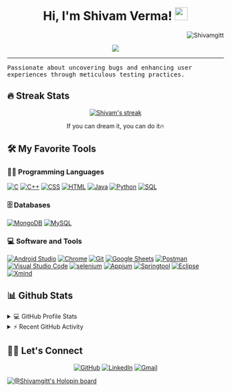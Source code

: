 <h1 align="center">
Hi, I'm Shivam Verma!
  <img src="https://media.giphy.com/media/hvRJCLFzcasrR4ia7z/giphy.gif" width="30"></h1>
 <img src="https://komarev.com/ghpvc/?username=Shivamgitt&label=Profile%20Views&color=0e75b6&style=flat" align='right' alt="Shivamgitt" />
<!--  <img src="https://gpvc.arturio.dev/yashitanamdeo" alt="Profile views" align='right'/> <a href="https://github.com/yashitanamdeo/yashitanamdeo/"> </a> update  -->

<br/>

<!-- Typing SVG by DenverCoder1 - https://github.com/DenverCoder1/readme-typing-svg -->
<p align="center">
  <a href="https://github.com/DenverCoder1/readme-typing-svg"><img src="https://readme-typing-svg.herokuapp.com?lines=Computer+Science+Student;Software+Tester;Database%20|%20Java%20|Enthusiastic;Always%20learning%20new%20things&center=true&width=380&height=45"></a>
</p>
<hr/>
<samp>
Passionate about uncovering bugs and enhancing user experiences through meticulous testing practices.
</samp>

## 🔥 Streak Stats

<!-- GitHub Readme Streak Stats - https://github.com/DenverCoder1/github-readme-streak-stats -->
<p align="center">
  <a href="https://github.com/DenverCoder1/github-readme-streak-stats">
    <img title="🔥 Get streak stats for your profile at git.io/streak-stats" alt="Shivam's streak" src="https://github-readme-streak-stats.herokuapp.com/?user=Shivamgitt&theme=monokai-metallian&hide_border=true"/>
  </a>
  <p align="center"> If you can dream it, you can do it🔥 </p>
</p>

## 🛠️ My Favorite Tools

### 👨‍💻 Programming Languages

<p>
    <a href="https://github.com/search?q=user%3ADenverCoder1+is%3Arepo+language%3Ac"><img alt="C" src="https://img.shields.io/badge/C%20-%232370ED.svg?logo=c&logoColor=white"></a>
    <a href="https://github.com/search?q=user%3ADenverCoder1+is%3Arepo+language%3Acpp"><img alt="C++" src="https://img.shields.io/badge/C++%20-%2300599C.svg?logo=c%2B%2B&logoColor=white"></a>
    <a href="https://github.com/search?q=user%3ADenverCoder1+is%3Arepo+language%3Acss"><img alt="CSS" src="https://img.shields.io/badge/CSS%20-%231572B6.svg?logo=css3&logoColor=white"></a>
    <a href="https://github.com/search?q=user%3ADenverCoder1+is%3Arepo+language%3Ahtml"><img alt="HTML" src="https://img.shields.io/badge/HTML%20-%23E34F26.svg?logo=html5&logoColor=white"></a>
    <a href="https://github.com/search?q=user%3ADenverCoder1+is%3Arepo+language%3Ajava"><img alt="Java" src="https://img.shields.io/badge/Java-%23007396.svg?logo=java&logoColor=white"></a>
    <a href="https://github.com/search?q=user%3ADenverCoder1+is%3Arepo+language%3Apython"><img alt="Python" src="https://img.shields.io/badge/Python%20-%2314354C.svg?logo=python&logoColor=white"></a>
    <a href="https://github.com/search?q=user%3ADenverCoder1+is%3Arepo+language%3Asql"><img alt="SQL" src="https://img.shields.io/badge/SQL%20-%23025E8C.svg?logo=amazon-dynamodb&logoColor=white"></a>

### 🗄️ Databases

<p>
    <a href="#"><img alt="MongoDB" src ="https://img.shields.io/badge/MongoDB-%234ea94b.svg?logo=mongodb&logoColor=white"></a>
    <a href="#"><img alt="MySQL" src="https://img.shields.io/badge/MySQL-%2300f.svg?logo=mysql&logoColor=white"></a>
</p>

### 💻 Software and Tools

<p>
    <a href="#"><img alt="Android Studio" src="https://img.shields.io/badge/Android%20Studio-008678.svg?logo=android-studio&logoColor=white"></a>
    <a href="#"><img alt="Chrome" src="https://img.shields.io/badge/Chrome-3DDC84?logo=google-chrome&logoColor=white"></a>
    <a href="#"><img alt="Git" src="https://img.shields.io/badge/Git%20-%23F05033.svg?logo=git&logoColor=white"></a>
    <a href="#"><img alt="Google Sheets" src="https://img.shields.io/badge/Google%20Sheets%20-%2334A853.svg?logo=google%20sheets&logoColor=white"></a>
    <a href="#"><img alt="Postman" src="https://img.shields.io/badge/Postman-FF6C37?logo=postman&logoColor=white"></a>
    <a href="#"><img alt="Visual Studio Code" src="https://img.shields.io/badge/Visual%20Studio%20Code-0078d7.svg?logo=visual-studio-code&logoColor=white"></a>
    <a href="#"><img alt="selenium" src="https://img.shields.io/badge/Selenium-green?logo=Selenium&logoColor=white"></a>
    <a href="#"><img alt="Appium" src="https://img.shields.io/badge/Appium-purple?logo=Appium&logoColor=white"></a>
    <a href="#"><img alt="Springtool" src="https://img.shields.io/badge/Springtool-Green?logo=Springtool&logoColor=white"></a>
    <a href="#"><img alt="Eclipse" src="https://img.shields.io/badge/Eclipse-blue?logo=Eclipse&logoColor=white"></a>
    <a href="#"><img alt="Xmind" src="https://img.shields.io/badge/Xmind-orange?logo=Xmind&logoColor=white"></a>	
</p>

## 📊 Github Stats

<!-- https://github.com/Shivamgitt/github-readme-stats -->
<details> 
  <summary>💻 GitHub Profile Stats</summary>
  <br/>
    <a href="https://github.com/Shivamgitt/github-readme-stats"><img alt="Shivam's Github Stats" src="https://github-readme-stats.vercel.app/api?username=Shivamgitt&show_icons=true&count_private=true&theme=react&hide_border=true&bg_color=1F222E&title_color=F85D7F&icon_color=F8D866" height="192px"/></a>
  <a href="https://github.com/Shivamgitt/github-readme-stats"><img alt="Shivam's Top Languages" src="https://github-readme-stats.vercel.app/api/top-langs/?username=Shivamgitt&langs_count=8&layout=compact&theme=react&hide_border=true&bg_color=1F222E&title_color=F85D7F&icon_color=F8D866" height="192px"/></a>
  <br/>
  <b>Note:</b> Top languages is only a metric of the languages my public code consists of and doesn't reflect experience or skill level.
</details>

<!-- https://github.com/ashutosh00710/github-readme-activity-graph -->
<details>
  <summary>⚡ Recent GitHub Activity</summary>
  <br/>
<!-- 	[![Yashita's Activity Graph](https://github-readme-activity-graph.vercel.app/graph?username=yashitanamdeo)](https://github.com/ashutosh00710/github-readme-activity-graph) -->
   <a href="https://github.com/Shivamgitt/github-readme-activity-graph"><img alt="Shivam's Activity Graph" src="https://github-readme-activity-graph.vercel.app/graph?username=Shivamgitt&bg_color=1F222E&color=F8D866&line=F85D7F&point=FFFFFF&border=true" /></a>
  <a href="https://github.com/Shivamgitt/github-readme-activity-graph">
  <img alt="Shivam's Activity Graph" src="https://github-readme-activity-graph.vercel.app/graph?username=Shivamgitt&bg_color=1F222E&color=F8D866&line=F85D7F&point=FFFFFF">
</a>
  <br/>
</details>

<!-- https://github.com/sisodiya2421 -->

## 🙋‍♀️ Let's Connect

<p align="center">
	<a href="https://github.com/Shivamgitt" target="_blank"><img src="https://img.icons8.com/bubbles/50/000000/github.png" alt="GitHub"/></a>
	<a href="https://www.linkedin.com/in/shivam-verma-252741174/" target="_blank"><img src="https://img.icons8.com/bubbles/50/000000/linkedin.png" alt="LinkedIn"/></a>
	<a href="mailto:shivam531rajput@gmail.com" target="_blank"><img src="https://img.icons8.com/bubbles/50/000000/gmail.png" alt="Gmail"/></a>
</p>

[![@Shivamgitt's Holopin board](https://holopin.me/Shivamgitt)](https://holopin.io/@Shivamgitt)

